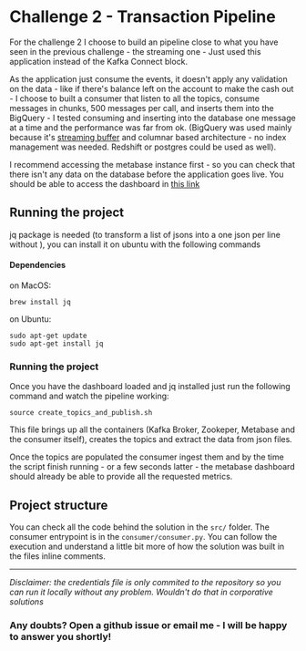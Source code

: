 
# Challenge 2 - Transaction Pipeline

For the challenge 2 I choose to build an pipeline close to what you have seen in the previous challenge - the streaming one - Just used this application instead of the Kafka Connect block. 

As the application just consume the events, it doesn't apply any validation on the data - like if there's balance left on the account to make the cash out - I choose to built a consumer that listen to all the topics, consume messages in chunks, 500 messages per call, and inserts them into the BigQuery - I tested consuming and inserting into the database one message at a time and the performance was far from ok. (BigQuery was used mainly because it's [streaming buffer](https://cloud.google.com/bigquery/streaming-data-into-bigquery) and columnar based architecture - no index management was needed. Redshift or postgres could be used as well).  

I recommend accessing the metabase instance first - so you can check that there isn't any data on the database before the application goes live. You should be able to access the dashboard in [this link](http://34.72.214.45/public/dashboard/6fd49876-5781-425e-9d4d-38e47484445e)

## Running the project
jq package is needed (to transform a list of jsons into a one json per line without ), you can install it on ubuntu with the following commands
#### Dependencies
on MacOS:
```
brew install jq
```
on Ubuntu:
```
sudo apt-get update
sudo apt-get install jq
```
### Running the project
Once you have the dashboard loaded and jq installed just run the following command and watch the pipeline working:

    source create_topics_and_publish.sh

This file brings up all the containers (Kafka Broker, Zookeper, Metabase and the consumer itself), creates the topics and extract the data from json files.

Once the topics are populated the consumer ingest them and by the time the script finish running - or a few seconds latter - the metabase dashboard should already be able to provide all the requested metrics.
  

## Project structure

You can check all the code behind the solution in the `src/` folder.
The consumer entrypoint is in the `consumer/consumer.py`.
You can follow the execution and understand a little bit more of how the solution was built in the files inline comments.

  

---

  

*Disclaimer: the credentials file is only commited to the repository so you can run it locally without any problem. Wouldn't do that in corporative solutions*

  

### Any doubts? Open a github issue or email me - I will be happy to answer you shortly!
